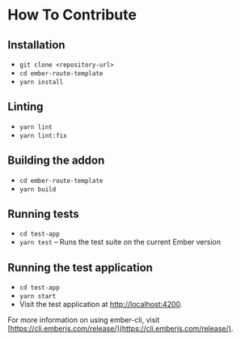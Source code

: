 # How To Contribute

## Installation

- `git clone <repository-url>`
- `cd ember-route-template`
- `yarn install`

## Linting

- `yarn lint`
- `yarn lint:fix`

## Building the addon

- `cd ember-route-template`
- `yarn build`

## Running tests

- `cd test-app`
- `yarn test` – Runs the test suite on the current Ember version

## Running the test application

- `cd test-app`
- `yarn start`
- Visit the test application at [http://localhost:4200](http://localhost:4200).

For more information on using ember-cli, visit [https://cli.emberjs.com/release/](https://cli.emberjs.com/release/).
